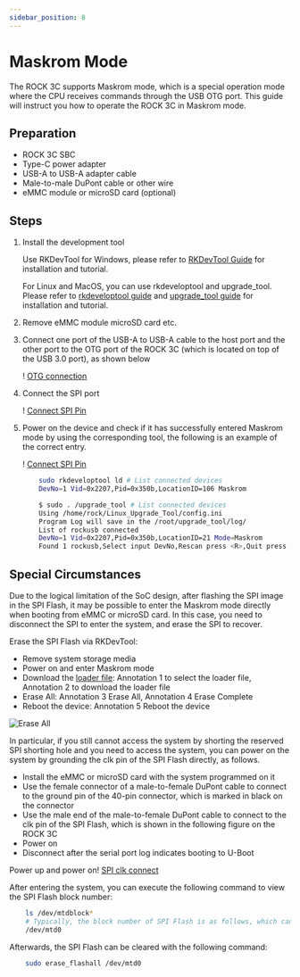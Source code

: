 ```yaml
---
sidebar_position: 8
---
```


# Maskrom Mode

The ROCK 3C supports Maskrom mode, which is a special operation mode where the CPU receives commands through the USB OTG port.
This guide will instruct you how to operate the ROCK 3C in Maskrom mode.

## Preparation

- ROCK 3C SBC
- Type-C power adapter
- USB-A to USB-A adapter cable
- Male-to-male DuPont cable or other wire
- eMMC module or microSD card (optional)

## Steps

1. Install the development tool

   <Tabs queryString="host_os">
   <TabItem value="Windows">

   Use RKDevTool for Windows, please refer to [RKDevTool Guide](/general-tutorial/rksdk/rkdevtool) for installation and tutorial.

   </TabItem>
   <TabItem value="Linux_MacOS">

   For Linux and MacOS, you can use rkdeveloptool and upgrade_tool.  
   Please refer to [rkdeveloptool guide](/general-tutorial/rksdk/rkdeveloptool) and [upgrade_tool guide](/general-tutorial/rksdk/upgrade_tool) for installation and tutorial.

   </TabItem>
   </Tabs>

2. Remove eMMC module microSD card etc.

3. Connect one port of the USB-A to USB-A cable to the host port and the other port to the OTG port of the ROCK 3C (which is located on top of the USB 3.0 port), as shown below

   ! [OTG connection](/img/rock3/3c/3c-otg-connect.webp)

4. Connect the SPI port

   ! [Connect SPI Pin](/img/rock3/3c/3c-shortconnect-spipin.webp)

5. Power on the device and check if it has successfully entered Maskrom mode by using the corresponding tool, the following is an example of the correct entry.

   <Tabs queryString="app">
   <TabItem value="RKDevTool">

   ! [Connect SPI Pin](/img/configuration/rkdevtool-maskrom.webp)

   </TabItem>
   <TabItem value="rkdeveloptool">

   ```bash
       sudo rkdeveloptool ld # List connected devices
       DevNo=1 Vid=0x2207,Pid=0x350b,LocationID=106 Maskrom
   ```

   </TabItem>
   <TabItem value="upgrade_tool">

   ```bash
       $ sudo . /upgrade_tool # List connected devices
       Using /home/rock/Linux_Upgrade_Tool/config.ini
       Program Log will save in the /root/upgrade_tool/log/
       List of rockusb connected
       DevNo=1 Vid=0x2207,Pid=0x350b,LocationID=21 Mode=Maskrom
       Found 1 rockusb,Select input DevNo,Rescan press <R>,Quit press <Q>:
   ```

   </TabItem>
   </Tabs>

## Special Circumstances

Due to the logical limitation of the SoC design, after flashing the SPI image in the SPI Flash, it may be possible to enter the Maskrom mode directly when booting from eMMC or microSD card. In this case,
you need to disconnect the SPI to enter the system, and erase the SPI to recover.

Erase the SPI Flash via RKDevTool:

- Remove system storage media
- Power on and enter Maskrom mode
- Download the [loader file](https://dl.radxa.com/rock3/images/loader/radxa-cm3-io/rk356x_spl_loader_ddr1056_v1.10.111.bin): Annotation 1 to select the loader file, Annotation 2 to download the loader file
- Erase All: Annotation 3 Erase All, Annotation 4 Erase Complete
- Reboot the device: Annotation 5 Reboot the device

![Erase All](/img/rock3/3c/3c-erase-all.webp)

In particular, if you still cannot access the system by shorting the reserved SPI shorting hole and you need to access the system, you can power on the system by grounding the clk pin of the SPI Flash directly, as follows.

- Install the eMMC or microSD card with the system programmed on it
- Use the female connector of a male-to-female DuPont cable to connect to the ground pin of the 40-pin connector, which is marked in black on the connector
- Use the male end of the male-to-female DuPont cable to connect to the clk pin of the SPI Flash, which is shown in the following figure on the ROCK 3C
- Power on
- Disconnect after the serial port log indicates booting to U-Boot

Power up and power on! [SPI clk connect](/img/rock3/3c/3c-spi-connect.webp)

After entering the system, you can execute the following command to view the SPI Flash block number:

```bash
    ls /dev/mtdblock*
    # Typically, the block number of SPI Flash is as follows, which can be confirmed by the partition size
    /dev/mtd0
```

Afterwards, the SPI Flash can be cleared with the following command:

```bash
    sudo erase_flashall /dev/mtd0
```
